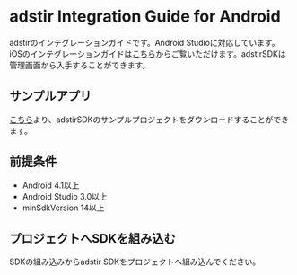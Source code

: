 # adstir Integration Guide for Android

adstirのインテグレーションガイドです。Android Studioに対応しています。iOSのインテグレーションガイドは[こちら]()からご覧いただけます。adstirSDKは管理画面から入手することができます。

## サンプルアプリ

[こちら]({{sample_url}})より、adstirSDKのサンプルプロジェクトをダウンロードすることができます。

## 前提条件

* Android 4.1以上
* Android Studio 3.0以上
* minSdkVersion 14以上


## プロジェクトへSDKを組み込む

SDKの組み込みからadstir SDKをプロジェクトへ組み込んでください。
